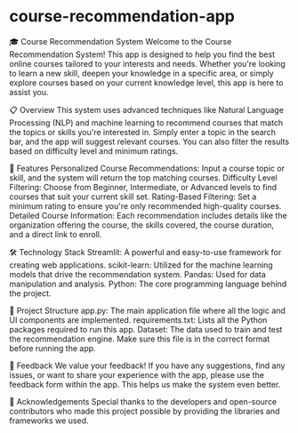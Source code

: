 # course-recommendation-app

🎓 Course Recommendation System
Welcome to the Course Recommendation System! This app is designed to help you find the best online courses tailored to your interests and needs. Whether you're looking to learn a new skill, deepen your knowledge in a specific area, or simply explore courses based on your current knowledge level, this app is here to assist you.

📋 Overview
This system uses advanced techniques like Natural Language Processing (NLP) and machine learning to recommend courses that match the topics or skills you're interested in. Simply enter a topic in the search bar, and the app will suggest relevant courses. You can also filter the results based on difficulty level and minimum ratings.

🚀 Features
Personalized Course Recommendations: Input a course topic or skill, and the system will return the top matching courses.
Difficulty Level Filtering: Choose from Beginner, Intermediate, or Advanced levels to find courses that suit your current skill set.
Rating-Based Filtering: Set a minimum rating to ensure you're only recommended high-quality courses.
Detailed Course Information: Each recommendation includes details like the organization offering the course, the skills covered, the course duration, and a direct link to enroll.

🛠️ Technology Stack
Streamlit: A powerful and easy-to-use framework for creating web applications.
scikit-learn: Utilized for the machine learning models that drive the recommendation system.
Pandas: Used for data manipulation and analysis.
Python: The core programming language behind the project.

📂 Project Structure
app.py: The main application file where all the logic and UI components are implemented.
requirements.txt: Lists all the Python packages required to run this app.
Dataset: The data used to train and test the recommendation engine. Make sure this file is in the correct format before running the app.

🌟 Feedback
We value your feedback! If you have any suggestions, find any issues, or want to share your experience with the app, please use the feedback form within the app. This helps us make the system even better.

🙌 Acknowledgements
Special thanks to the developers and open-source contributors who made this project possible by providing the libraries and frameworks we used.
